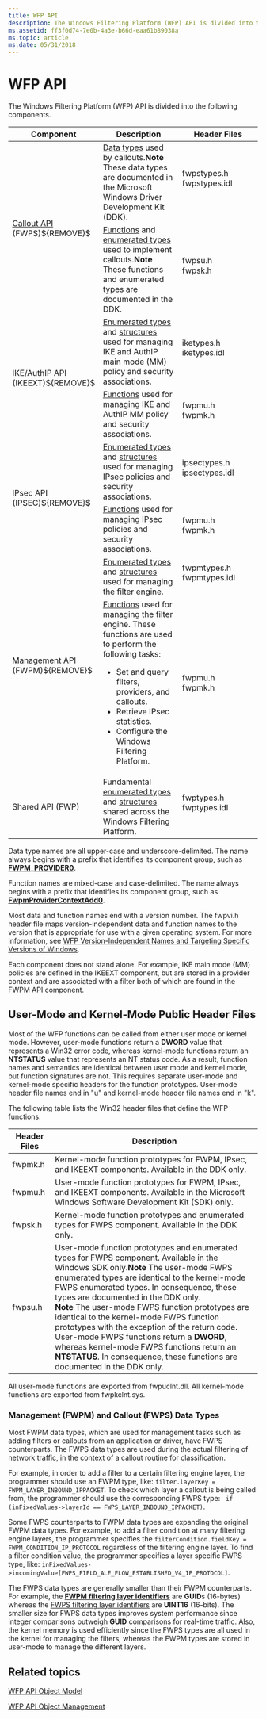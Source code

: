 ```yaml
---
title: WFP API
description: The Windows Filtering Platform (WFP) API is divided into the following components.
ms.assetid: ff3f0d74-7e0b-4a3e-b66d-eaa61b89038a
ms.topic: article
ms.date: 05/31/2018
---
```


# WFP API

The Windows Filtering Platform (WFP) API is divided into the following components.



<table>
<colgroup>
<col style="width: 33%" />
<col style="width: 33%" />
<col style="width: 33%" />
</colgroup>
<thead>
<tr class="header">
<th>Component</th>
<th>Description</th>
<th>Header Files</th>
</tr>
</thead>
<tbody>
<tr class="odd">
<td rowspan="2"><a href="https://go.microsoft.com/fwlink/p/?linkid=95959">Callout API</a> (FWPS)${REMOVE}$<br />
</td>
<td><a href="https://go.microsoft.com/fwlink/p/?linkid=98324">Data types</a> used by callouts.<strong>Note</strong>  These data types are documented in the Microsoft Windows Driver Development Kit (DDK).<br/></td>
<td><dl> fwpstypes.h<br />
fwpstypes.idl<br />
</dl></td>
</tr>
<tr class="even">
<td><a href="https://go.microsoft.com/fwlink/p/?linkid=98325">Functions</a> and <a href="https://go.microsoft.com/fwlink/p/?linkid=98326">enumerated types</a> used to implement callouts.<strong>Note</strong>  These functions and enumerated types are documented in the DDK.<br/></td>
<td><dl> fwpsu.h<br />
fwpsk.h<br />
</dl></td>

</tr>
<tr class="odd">
<td rowspan="2">IKE/AuthIP API (IKEEXT)${REMOVE}$<br />
</td>
<td><a href="fwp-enums">Enumerated types</a> and <a href="fwp-structs">structures</a> used for managing IKE and AuthIP main mode (MM) policy and security associations.</td>
<td><dl> iketypes.h<br />
iketypes.idl<br />
</dl></td>
</tr>
<tr class="even">
<td><a href="fwp-ike-functions">Functions</a> used for managing IKE and AuthIP MM policy and security associations.</td>
<td><dl> fwpmu.h<br />
fwpmk.h<br />
</dl></td>

</tr>
<tr class="odd">
<td rowspan="2">IPsec API (IPSEC)${REMOVE}$<br />
</td>
<td><a href="fwp-enums">Enumerated types</a> and <a href="fwp-structs">structures</a> used for managing IPsec policies and security associations.</td>
<td><dl> ipsectypes.h<br />
ipsectypes.idl<br />
</dl></td>
</tr>
<tr class="even">
<td><a href="fwp-ipsec-functions">Functions</a> used for managing IPsec policies and security associations.</td>
<td><dl> fwpmu.h<br />
fwpmk.h<br />
</dl></td>

</tr>
<tr class="odd">
<td rowspan="2">Management API (FWPM)${REMOVE}$<br />
</td>
<td><a href="fwp-enums">Enumerated types</a> and <a href="fwp-structs">structures</a> used for managing the filter engine.</td>
<td><dl> fwpmtypes.h<br />
fwpmtypes.idl<br />
</dl></td>
</tr>
<tr class="even">
<td><a href="fwp-mgmt-functions">Functions</a> used for managing the filter engine. These functions are used to perform the following tasks:<br/>
<ul>
<li>Set and query filters, providers, and callouts.</li>
<li>Retrieve IPsec statistics.</li>
<li>Configure the Windows Filtering Platform.</li>
</ul></td>
<td><dl> fwpmu.h<br />
fwpmk.h<br />
</dl></td>

</tr>
<tr class="odd">
<td>Shared API (FWP)</td>
<td>Fundamental <a href="fwp-enums">enumerated types</a> and <a href="fwp-structs">structures</a> shared across the Windows Filtering Platform.</td>
<td><dl> fwptypes.h<br />
fwptypes.idl<br />
</dl></td>
</tr>
</tbody>
</table>



 

Data type names are all upper-case and underscore-delimited. The name always begins with a prefix that identifies its component group, such as [**FWPM\_PROVIDER0**](/windows/desktop/api/Fwpmtypes/ns-fwpmtypes-fwpm_provider0_).

Function names are mixed-case and case-delimited. The name always begins with a prefix that identifies its component group, such as [**FwpmProviderContextAdd0**](/windows/desktop/api/Fwpmu/nf-fwpmu-fwpmprovidercontextadd0).

Most data and function names end with a version number. The fwpvi.h header file maps version-independent data and function names to the version that is appropriate for use with a given operating system. For more information, see [WFP Version-Independent Names and Targeting Specific Versions of Windows](wfp-version-independent-names-and-targeting-specific-versions-of-windows.md).

Each component does not stand alone. For example, IKE main mode (MM) policies are defined in the IKEEXT component, but are stored in a provider context and are associated with a filter both of which are found in the FWPM API component.

## User-Mode and Kernel-Mode Public Header Files

Most of the WFP functions can be called from either user mode or kernel mode. However, user-mode functions return a **DWORD** value that represents a Win32 error code, whereas kernel-mode functions return an **NTSTATUS** value that represents an NT status code. As a result, function names and semantics are identical between user mode and kernel mode, but function signatures are not. This requires separate user-mode and kernel-mode specific headers for the function prototypes. User-mode header file names end in "u" and kernel-mode header file names end in "k".

The following table lists the Win32 header files that define the WFP functions.

| Header Files | Description                                                                                                                                                                                                                                                                                                                                                                                                                                                                                                                                                                                                                |
|--------------|----------------------------------------------------------------------------------------------------------------------------------------------------------------------------------------------------------------------------------------------------------------------------------------------------------------------------------------------------------------------------------------------------------------------------------------------------------------------------------------------------------------------------------------------------------------------------------------------------------------------------|
| fwpmk.h      | Kernel-mode function prototypes for FWPM, IPsec, and IKEEXT components. Available in the DDK only.                                                                                                                                                                                                                                                                                                                                                                                                                                                                                                                         |
| fwpmu.h      | User-mode function prototypes for FWPM, IPsec, and IKEEXT components. Available in the Microsoft Windows Software Development Kit (SDK) only.                                                                                                                                                                                                                                                                                                                                                                                                                                                                              |
| fwpsk.h      | Kernel-mode function prototypes and enumerated types for FWPS component. Available in the DDK only.                                                                                                                                                                                                                                                                                                                                                                                                                                                                                                                        |
| fwpsu.h      | User-mode function prototypes and enumerated types for FWPS component. Available in the Windows SDK only.**Note**  The user-mode FWPS enumerated types are identical to the kernel-mode FWPS enumerated types. In consequence, these types are documented in the DDK only.<br/> **Note**  The user-mode FWPS function prototypes are identical to the kernel-mode FWPS function prototypes with the exception of the return code. User-mode FWPS functions return a **DWORD**, whereas kernel-mode FWPS functions return an **NTSTATUS**. In consequence, these functions are documented in the DDK only.<br/> |



 

All user-mode functions are exported from fwpuclnt.dll. All kernel-mode functions are exported from fwpkclnt.sys.

### Management (FWPM) and Callout (FWPS) Data Types

Most FWPM data types, which are used for management tasks such as adding filters or callouts from an application or driver, have FWPS counterparts. The FWPS data types are used during the actual filtering of network traffic, in the context of a callout routine for classification.

For example, in order to add a filter to a certain filtering engine layer, the programmer should use an FWPM type, like: `filter.layerKey = FWPM_LAYER_INBOUND_IPPACKET`. To check which layer a callout is being called from, the programmer should use the corresponding FWPS type: ` if (inFixedValues->layerId == FWPS_LAYER_INBOUND_IPPACKET)`.

Some FWPS counterparts to FWPM data types are expanding the original FWPM data types. For example, to add a filter condition at many filtering engine layers, the programmer specifies the `filterCondition.fieldKey = FWPM_CONDITION_IP_PROTOCOL` regardless of the filtering engine layer. To find a filter condition value, the programmer specifies a layer specific FWPS type, like: `inFixedValues->incomingValue[FWPS_FIELD_ALE_FLOW_ESTABLISHED_V4_IP_PROTOCOL]`.

The FWPS data types are generally smaller than their FWPM counterparts. For example, the [**FWPM filtering layer identifiers**](management-filtering-layer-identifiers-.md) are **GUID**s (16-bytes) whereas the [FWPS filtering layer identifiers](https://go.microsoft.com/fwlink/p/?linkid=99585) are **UINT16** (16-bits). The smaller size for FWPS data types improves system performance since integer comparisons outweigh **GUID** comparisons for real-time traffic. Also, the kernel memory is used efficiently since the FWPS types are all used in the kernel for managing the filters, whereas the FWPM types are stored in user-mode to manage the different layers.

## Related topics

<dl> <dt>

[WFP API Object Model](object-model.md)
</dt> <dt>

[WFP API Object Management](object-management.md)
</dt> </dl>

 

 





